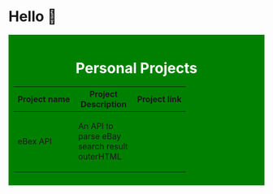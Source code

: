 # Hello 👋

<div style="background-color: green; padding: 10px; color: #fff; text-align: center;">
  <h1>Personal Projects</h1>
  <table>
    <thead>
      <tr>
        <th>Project name</th>
        <th style="width: 100px;">Project Description</th>
        <th>Project link</th>
      </tr>
    </thead>
    <tbody>
      <tr>
        <td>
          <span style="display: flex;">
            eBex API
          </span>
        </td>
        <td>
          <span style="display: flex;">
            <p>An API to parse eBay search result outerHTML</p>  
          </span>
        </td>
      </tr>
      <!-- Add more rows as needed -->
    </tbody>
  </table>
</div>
